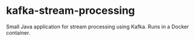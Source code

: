 # kafka-stream-processing
Small Java application for stream processing using Kafka. Runs in a Docker container.
